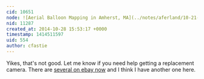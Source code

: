```yaml
---
cid: 10651
node: ![Aerial Balloon Mapping in Amherst, MA](../notes/aferland/10-21-2014/aerial-balloon-mapping)
nid: 11287
created_at: 2014-10-28 15:53:17 +0000
timestamp: 1414511597
uid: 554
author: cfastie
---
```


Yikes, that's not good. Let me know if you need help getting a replacement camera.
There are [several on ebay now](http://www.ebay.com/sch/i.html?_odkw=a590is&_from=R40&_osacat=0&_from=R40&_trksid=p2045573.m570.l1311.R4.TR4.TRC1.A0.H0&_nkw=canon+powershot+a590is&_sacat=0) and I think I have another one here.



